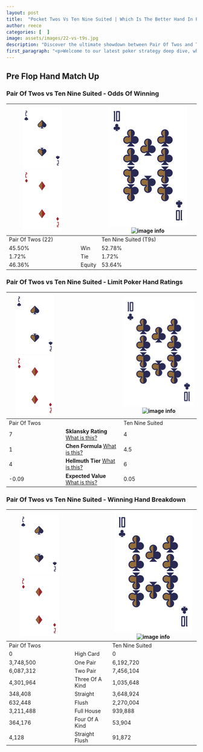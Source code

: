```yaml
---
layout: post
title:  "Pocket Twos Vs Ten Nine Suited | Which Is The Better Hand In Poker? A Complete Guide"
author: reece
categories: [  ]
image: assets/images/22-vs-t9s.jpg
description: "Discover the ultimate showdown between Pair Of Twos and Ten Nine Suited in poker! Uncover the odds, strategies, and scenarios where one hand triumphs over the other. Get ready to up your poker game with this thrilling analysis."
first_paragraph: "<p>Welcome to our latest poker strategy deep dive, where we're pitting two distinct hands against each other in a high-stakes showdown: Pair Of Twos vs Ten Nine Suited.</p><p>In the dynamic world of poker, every decision counts, and knowing which hand holds the upper hand is key to your success at the table.</p><p>In this article, we'll dissect these two hands, explore the scenarios where one dominates the other, and equip you with the knowledge to make strategic choices that can tip the odds in your favor.</p><p>Get ready to unravel the intriguing dynamics of these poker hands and elevate your game to new heights.</p>"
---
```




[comment]: # (sp0)

## Pre Flop Hand Match Up

<div class="table hand-ratings" markdown="1"> 



### Pair Of Twos vs Ten Nine Suited - Odds Of Winning


    
| ![image info](assets/images/hand1/2.png) ![image info](assets/images/hand1/2o.png) |  | ![image info](assets/images/hand2/T.png) ![image info](assets/images/hand2/9s.png) |
| -------- | -------- | -------- |
| Pair Of Twos (22) |  | Ten Nine Suited (T9s) |
| 45.50% | Win | 52.78% |
| 1.72% | Tie | 1.72% |
| 46.36% | Equity | 53.64% |




[comment]: # (sp1)



### Pair Of Twos vs Ten Nine Suited - Limit Poker Hand Ratings


    
| ![image info](assets/images/hand1/2.png) ![image info](assets/images/hand1/2o.png) |  | ![image info](assets/images/hand2/T.png) ![image info](assets/images/hand2/9s.png) |
| -------- | -------- | -------- |
| Pair Of Twos |  | Ten Nine Suited |
| 7 | **Sklansky Rating** [What is this?](/sklansky-rating-explained) | 4 |
| 1 | **Chen Formula** [What is this?](/chen-formula-explained) | 4.5 |
| 4 | **Hellmuth Tier** [What is this?](/Hellmuth-tier-explained) | 6 |
| -0.09 | **Expected Value** [What is this?](/expected-value-explained) | 0.05 |




[comment]: # (sp2)



### Pair Of Twos vs Ten Nine Suited - Winning Hand Breakdown


    
| ![image info](assets/images/hand1/2.png) ![image info](assets/images/hand1/2o.png) |  | ![image info](assets/images/hand2/T.png) ![image info](assets/images/hand2/9s.png) |
| -------- | -------- | -------- |
| Pair Of Twos |  | Ten Nine Suited |
| 0 | High Card | 0 |
| 3,748,500 | One Pair | 6,192,720 |
| 6,087,312 | Two Pair | 7,456,104 |
| 4,301,964 | Three Of A Kind | 1,035,648 |
| 348,408 | Straight | 3,648,924 |
| 632,448 | Flush | 2,270,004 |
| 3,211,488 | Full House | 939,888 |
| 364,176 | Four Of A Kind | 53,904 |
| 4,128 | Straight Flush | 91,872 |




[comment]: # (sp3)



</div>

[comment]: # (sp4)



[comment]: # (sp5)

